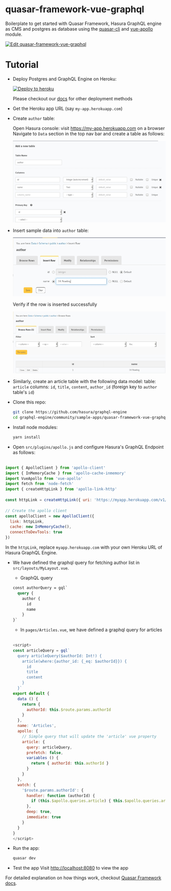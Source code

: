 # quasar-framework-vue-graphql

Boilerplate to get started with Quasar Framework, Hasura GraphQL engine as CMS and postgres as database using the [quasar-cli](https://quasar-framework.org/guide/app-installation.html) and [vue-apollo](https://github.com/Akryum/vue-apollo) module.

[![Edit quasar-framework-vue-graphql](https://codesandbox.io/static/img/play-codesandbox.svg)](https://codesandbox.io/s/github/hasura/graphql-engine/tree/master/community/sample-apps/quasar-framework-vue-graphql?fontsize=14)

# Tutorial

- Deploy Postgres and GraphQL Engine on Heroku:
  
  [![Deploy to
  heroku](https://www.herokucdn.com/deploy/button.svg)](https://heroku.com/deploy?template=https://github.com/hasura/graphql-engine-heroku)

  Please checkout our [docs](https://hasura.io/docs/1.0/graphql/manual/deployment/index.html) for other deployment methods

- Get the Heroku app URL (say `my-app.herokuapp.com`)
- Create `author` table:
  
  Open Hasura console: visit https://my-app.herokuapp.com on a browser  
  Navigate to `Data` section in the top nav bar and create a table as follows:

  ![Create author table](../gatsby-postgres-graphql/assets/add_table.jpg)

- Insert sample data into `author` table:

  ![Insert data into author table](../gatsby-postgres-graphql/assets/insert_data.jpg)

  Verify if the row is inserted successfully

  ![Insert data into author table](../gatsby-postgres-graphql/assets/browse_rows.jpg)

- Similarly, create an article table with the following data model:
table: `article`
columns: `id`, `title`, `content`, `author_id` (foreign key to `author` table's `id`)

- Clone this repo:
  ```bash
  git clone https://github.com/hasura/graphql-engine
  cd graphql-engine/community/sample-apps/quasar-framework-vue-graphql
  ```

- Install node modules:
  ```bash
  yarn install
  ```

- Open `src/plugins/apollo.js` and configure Hasura's GraphQL Endpoint as follows: 
```js

import { ApolloClient } from 'apollo-client'
import { InMemoryCache } from 'apollo-cache-inmemory'
import VueApollo from 'vue-apollo'
import fetch from 'node-fetch'
import { createHttpLink } from 'apollo-link-http'

const httpLink = createHttpLink({ uri: 'https://myapp.herokuapp.com/v1/graphql', fetch: fetch })

// Create the apollo client
const apolloClient = new ApolloClient({
  link: httpLink,
  cache: new InMemoryCache(),
  connectToDevTools: true
})

```

In the `httpLink`, replace `myapp.herokuapp.com` with your own Heroku URL of Hasura GraphQL Engine.

- We have defined the graphql query for fetching author list in `src/layouts/MyLayout.vue`. 
    - GraphQL query

    ```graphql
    const authorQuery = gql`
      query {
        author {
          id
          name
        }
    }`
    ```

    - In `pages/Articles.vue`, we have defined a graphql query for articles
    ```js

    <script>
    const articleQuery = gql`
      query articleQuery($authorId: Int!) {
        article(where:{author_id: {_eq: $authorId}}) {
          id
          title
          content
        }
      }`
    export default {
      data () {
        return {
          authorId: this.$route.params.authorId
        }
      },
      name: 'Articles',
      apollo: {
        // Simple query that will update the 'article' vue property
        article: {
          query: articleQuery,
          prefetch: false,
          variables () {
            return { authorId: this.authorId }
          }
        }
      },
      watch: {
        '$route.params.authorId': {
          handler: function (authorId) {
            if (this.$apollo.queries.article) { this.$apollo.queries.article.refetch({ authorId: authorId }) }
          },
          deep: true,
          immediate: true
        }
      }
    }
    </script>

    ```

- Run the app:
  ```bash
  quasar dev
  ```
- Test the app
  Visit [http://localhost:8080](http://localhost:8080) to view the app

For detailed explanation on how things work, checkout [Quasar Framework docs](https://quasar-framework.org/guide/).
